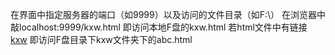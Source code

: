 在界面中指定服务器的端口（如9999）以及访问的文件目录（如F:\）
在浏览器中敲localhost:9999/kxw.html
即访问本地F盘的kxw.html
若html文件中有链接
<a href="kxw/abc.html">kxw</a>
即访问F盘目录下kxw文件夹下的abc.html


